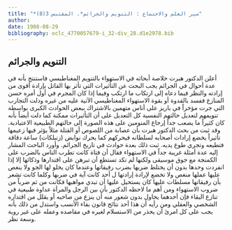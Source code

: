```yaml
---
title: "*سير العلم والاجتماع : التنويم والجرائم*. المقتبس 3(8)"
author: 
date: 1908-08-29
bibliography: oclc_4770057679-i_32-div_28.d1e2978.bib
---
```




##  التنويم والجرائم 


 أعلن الدكتور هبرت خلاصة أبحاثه في الاستهواء بالتنويم المغناطيسي فاستنتج بأنه في عدة أحوال في الجرائم يجب البحث عن التأثيرات التي تأثر بها القاتل بإرادة أقوى من إرادته والنظر فيما دعاه إلى ارتكاب ما ارتكب وفيما إذا كان المجرم في أول أمره حسن المنازع ففسد بالقدوة أو بقوة الاستهواء المغناطيسي الآتية عليه من غيره ودلت التجارب التي جرت مؤخراً في باريز على أناس متهمين بالاشتراك ببعض الحوادث الكبرى   بواسطة تنويمهم لتعديل حالتهم النفسية كل التعديل على أن التأثيرات ممكنة كما دلت أيضاً بأنه كان كثيراً ما يصعب جداً إرجاع المنومين على هذه الصورة إلى حالتهم الطبيعية الاعتيادية. وقد ثبت من بحث الدكتور هبرت بأن عصابة من اللصوص أو القتلة مثلاً يؤثر فيها زعيمها تأثيراً يخضع إرادات أصحابه لسلطانه فيحركهم كما يحرك نوابض (زنبلكات) ساعة دقاقة فتطيعه وتجري طوع يديه. ثبت ذلك بعدة حوادث في تاريخ الجرائم. وأورد الباحث المشار إليه عدة أمثلة غريبة جداً في الاستهواء فقال أن فتاة كانت تطرب الناس بالضرب على الكمنجة مع جوق موسيقى ولكنها لم تكد تستطع أن تبرهن على اقتدارها وذكائها إلا إذا انفردت وحدها بدون أن يختلط ضربها بضرب رفيقاتها وعندما كان يخلو لها الجو ولا ينغص عليها عملها منغص ولا تخضع لإرادة إرادتها ل  أحد  كانت آية في ضربها وكلما كانت تشعر بأن رفيقاتها مسلطات عليها كان يستحيل عليها أن تبدي مواهبها فكانت من ثم ضرباً من ضروب الاستهواء ومن أهم ما لاحظه الدكتور بأن بين الرجل والمرأة عداوة طبيعية في تنازع البقاء فإن أحدهما يحاول بدون شعور منه أن ينزع من صاحبه أو يقلل من اقتداره الشخصي والعقلي ومن رأيه أن هذا  أحد  نتائج قانون بقاء الأنسب واستدل من ذلك بأنه يجب على كل امرئ أن يحذر من الاستسلام لغيره في مقاصده وعمله على غير روية وسعة نظر. 
